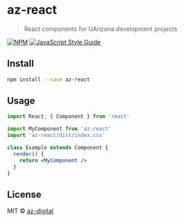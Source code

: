 # az-react

> React components for UArizona development projects

[![NPM](https://img.shields.io/npm/v/az-react.svg)](https://www.npmjs.com/package/az-react) [![JavaScript Style Guide](https://img.shields.io/badge/code_style-standard-brightgreen.svg)](https://standardjs.com)

## Install

```bash
npm install --save az-react
```

## Usage

```jsx
import React, { Component } from 'react'

import MyComponent from 'az-react'
import 'az-react/dist/index.css'

class Example extends Component {
  render() {
    return <MyComponent />
  }
}
```

## License

MIT © [az-digital](https://github.com/az-digital)
